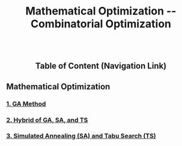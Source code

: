 <div align="center"><h1> Mathematical Optimization -- Combinatorial Optimization</h1></div>

<br/><br/>
<div align="center"><h2>Table of Content (Navigation Link) </h2></div>

<h2> Mathematical Optimization </h2>
<h3> <a href="/blob/master/code/Genetic%20Algorithm%20(GA)"> 1. GA Method </a>  </h3>
<h3> <a href="https://github.com/ncsu-landscape-dynamics/eRADS/blob/master/Mathematical%20Optimization/Hybrid%20of%20GA%2BSA%2BTS"> 2. Hybrid of GA, SA, and TS </a>  </h3>
<h3> <a href="https://github.com/ncsu-landscape-dynamics/eRADS/blob/master/Mathematical%20Optimization/Simulated%20Annealing%20(SA)%20%2B%20Tabu%20Search%20(TS)"> 3. Simulated Annealing (SA) and Tabu Search (TS) </a>  </h3>
<br/><br/>
